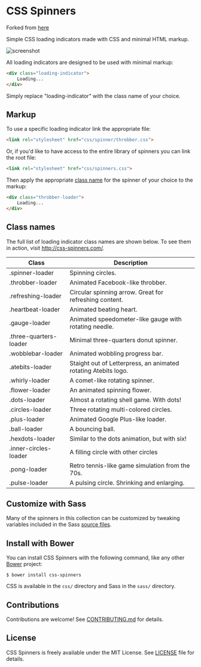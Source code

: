 CSS Spinners
===========
Forked from [here](https://github.com/jlong/css-spinners)  

Simple CSS loading indicators made with CSS and minimal HTML markup.

![screenshot](http://f.cl.ly/items/033Q0Q202X430L1S2Z0A/css-spinners.png)

All loading indicators are designed to be used with minimal markup:

```html
<div class="loading-indicator">
	Loading...
</div>
```

Simply replace "loading-indicator" with the class name of your choice.

Markup
------

To use a specific loading indicator link the appropriate file:

```html
<link rel="stylesheet" href="css/spinner/throbber.css">
```

Or, if you'd like to have access to the entire library of spinners you can link the root file:

```html
<link rel="stylesheet" href="css/spinners.css">
```

Then apply the appropriate [class name](#class-names) for the spinner of your choice to the markup:

```html
<div class="throbber-loader">
	Loading...
</div>
```

Class names
-----------

The full list of loading indicator class names are shown below. To see them in action, visit http://css-spinners.com/.

| Class                  | Description                                                    |
| ---------------------- | -------------------------------------------------------------- |
| .spinner-loader        | Spinning circles.                                              |
| .throbber-loader       | Animated Facebook-like throbber.                               |
| .refreshing-loader     | Circular spinning arrow. Great for refreshing content.         |
| .heartbeat-loader      | Animated beating heart.                                        |
| .gauge-loader          | Animated speedometer-like gauge with rotating needle.          |
| .three-quarters-loader | Minimal three-quarters donut spinner.                          |
| .wobblebar-loader      | Animated wobbling progress bar.                                |
| .atebits-loader        | Staight out of Letterpress, an animated rotating Atebits logo. |
| .whirly-loader         | A comet-like rotating spinner.                                 |
| .flower-loader         | An animated spinning flower.                                   |
| .dots-loader           | Almost a rotating shell game. With dots!                       |
| .circles-loader        | Three rotating multi-colored circles.                          |
| .plus-loader           | Animated Google Plus-like loader.                              |
| .ball-loader           | A bouncing ball.                                               |
| .hexdots-loader        | Similar to the dots animation, but with six!                   |
| .inner-circles-loader  | A filling circle with other circles                            |
| .pong-loader           | Retro tennis-like game simulation from the 70s.                |
| .pulse-loader          | A pulsing circle. Shrinking and enlarging.										  |


Customize with Sass
-------------------

Many of the spinners in this collection can be customized by tweaking variables included in the Sass [source files](sass/spinner).


Install with Bower
------------------

You can install CSS Spinners with the following command, like any other [Bower](http://bower.io/) project:

    $ bower install css-spinners

CSS is available in the `css/` directory and Sass in the `sass/` directory.


Contributions
-------------

Contributions are welcome! See [CONTRIBUTING.md](CONTRIBUTING.md) for details.


License
-------

CSS Spinners is freely available under the MIT License. See [LICENSE](LICENSE) file for details.
